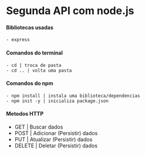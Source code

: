 # Segunda API com node.js

#### Bibliotecas usadas 
    - express 

#### Comandos do terminal 
    - cd | troca de pasta 
    - cd .. | volta uma pasta 

#### Comandos do npm 
    - npm install | instala uma biblioteca/dependencias 
    - npm init -y | inicializa package.json 

#### Metodos HTTP
   - GET      |   Buscar dados 
   - POST     |   Adicionar (Persistir) dados 
   - PUT      |   Atualizar (Persistir) dados 
   - DELETE   |   Deletar (Persistir) dados 
 